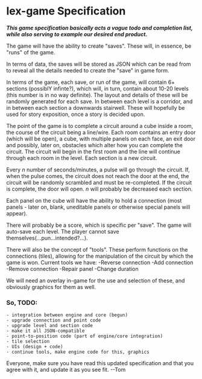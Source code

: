 **lex-game Specification**
==========================

**_This game specification basically acts a vague todo and completion list, while 
also serving to example our desired end product._**

The game will have the ability to create "saves". These will, in essence, be 
"runs" of the game.

In terms of data, the saves will be stored as JSON which can be read from to 
reveal all the details needed to create the "save" in game form. 

In terms of the game, each save, or run of the game, will contain 6+ sections (possiblY infinte?), 
which will, in turn, contain about 10-20 levels (this number is in no way definite).
The layout and details of these will be randomly generated for each save.
In between each level is a corridor, and in between each section a downwards stairwell.
These will hopefully be used for story exposition, once a story is decided upon.

The point of the game is to complete a circuit around a cube inside a room, the 
course of the circuit being a line/wire. Each room contains an entry door (which 
will be open), a cube, with multiple panels on each face, an exit door and 
possibly, later on, obstacles which alter how you can complete the circuit. 
The circuit will begin in the first room and the line will continue through 
each room in the level. Each section is a new circuit.

Every *n* number of seconds/minutes, a pulse will go through the circuit. 
If, when the pulse comes, the circuit does not reach the door at the end, 
the circuit will be randomly scrambled and must be re-completed. If the circuit 
is complete, the door will open. *n* will probably be decreased each section.

Each panel on the cube will have the ability to hold a connection (most panels - 
later on, blank, uneditable panels or otherwise special panels will appear).

There will probably be a score, which is specific per "save". 
The game will auto-save each level. The player cannot save themselves(...pun...intended?...).

There will also be the concept of "tools". These perform functions on the 
connections (tiles), allowing for the manipulation of the circuit by which 
the game is won.
Current tools we have:
-Reverse connection
-Add connection
-Remove connection
-Repair panel
-Change duration

We will need an overlay in-game for the use and selection of these, and 
obviously graphics for them as well.

### So, TODO:
    - integration between engine and core (begun)
    - upgrade connection and point code
    - upgrade level and section code
    - make it all JSON-compatible
    - point-to-position code (part of engine/core integration)
    - tile selection
    - UIs (design + code)
    - continue tools, make engine code for this, graphics
    
Everyone, make sure you have read this updated specification and that you agree with it, and update it as you see fit. --Tom